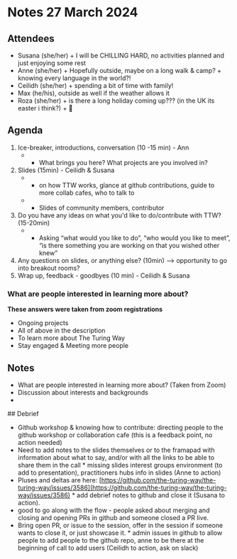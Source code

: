 # Notes 27 March 2024

## Attendees

* Susana (she/her) + I will be CHILLING HARD, no activities planned and just enjoying some rest
* Anne (she/her) + Hopefully outside, maybe on a long walk \& camp?  + knowing every language in the world?!
* Ceilidh (she/her) + spending a bit of time with family! 
* Max (he/his), outside as well if the weather allows it
* Roza (she/her) + is there a long holiday coming up??? (in the UK its easter i think?) + 🐳

## Agenda

1) Ice-breaker, introductions, conversation (10 -15 min) - Ann
   * - What brings you here? What projects are you involved in?
2) Slides (15min) - Ceilidh & Susana
   * - on how TTW works, glance at github contributions, guide to more collab cafes, who to talk to
   * - Slides of community members, contributor 
3) Do you have any ideas on what you'd like to do/contribute with TTW? (15-20min) 
   * - Asking  “what would you like to do”, “who would you like to meet”, “is there something you are working on that you wished other knew”
4) Any questions on slides, or anything else? (10min) --> opportunity to go into breakout rooms?
5)  Wrap up, feedback - goodbyes (10 min) - Ceilidh & Susana

### What are people interested in learning more about? 

**These answers were taken from zoom registrations**
* Ongoing projects      
* All of above in the description
* To learn more about The Turing Way
* Stay engaged \& Meeting more people 

 ## Notes

* What are people interested in learning more about? (Taken from Zoom)
* Discussion about interests and backgrounds
* 

## Debrief

* Github workshop \& knowing how to contribute: directing people to the github workshop or collaboration cafe (this is a feedback point, no action needed)
* Need to add notes to the slides themselves or to the framapad with information about what to say, and/or with all the links to be able to share them in the call
      * missing slides interest groups environment (to add to presentation), practitioners hubs info in slides (Anne to action)
* Pluses and deltas are here: [https://github.com/the-turing-way/the-turing-way/issues/3586](https://github.com/the-turing-way/the-turing-way/issues/3586)
      * add debrief notes to github and close it (Susana to action).
* good to go along with the flow - people asked about merging and closing and opening PRs in github and someone closed a PR live.
* Bring open PR, or issue to the session, offer in the session if someone wants to close it, or just showcase it. 
      * admin issues in github to allow people to add people to the github repo, anne to be there at the beginning of call to add users (Ceilidh to action, ask on slack)